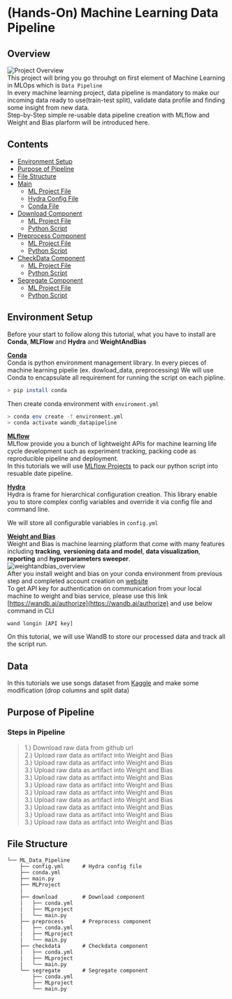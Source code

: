# (Hands-On) Machine Learning Data Pipeline

## Overview
![Project Overview](./Asset/ProjectOverview.png) <br/>
This project will bring you go throuhgt on first element of Machine Learning in MLOps which is ```Data Pipeline``` <br/>
In every machine learning project, data pipeline is mandatory to make our incoming data ready to use(train-test split), validate data profile and finding some insight from new data. <br/>
Step-by-Step simple re-usable data pipeline creation with MLflow and Weight and Bias plarform will be introduced here.


## Contents
- [Environment Setup](#set-up)
- [Purpose of Pipeline](#purpose-of-pipeline)
- [File Structure](#file-structure)
- [Main](#main)
  * [ML Project File](#ml-project-file)
  * [Hydra Config File](#hydra-config-file)
  * [Conda File](#hydra-config-file)
- [Download Component](#download_component)
  * [ML Project File](#ml-project-file)
  * [Python Script](#python-script)
- [Preprocess Component](#preprocess_component)
  * [ML Project File](#ml-project-file)
  * [Python Script](#python-script)
- [CheckData Component](#checkdata_component)
  * [ML Project File](#ml-project-file)
  * [Python Script](#python-script)
- [Segregate Component](#segregate_component)
  * [ML Project File](#ml-project-file)
  * [Python Script](#python-script)
  
## Environment Setup
Before your start to follow along this tutorial, what you have to install are  **Conda**, **MLFlow** and **Hydra** and **WeightAndBias**

**[Conda](https://docs.conda.io/en/latest/)** <br/>
Conda is python environment management library.
In every pieces of machine learning pipelie (ex. dowload_data, preprocessing) We will use Conda to encapsulate all requirement for running the script on each pipline.
```bash
> pip install conda
```
Then create conda environment with ```enviroment.yml```

``` bash
> conda env create -f environment.yml
> conda activate wandb_datapipeline
```

**[MLflow](https://mlflow.org/)** <br/>
MLflow provide you a bunch of lightweight APIs for machine learning life cycle development such as experiment tracking, packing code as reproducible pipeline and deployment.<br/>
In this tutorials we will use [MLflow Projects](https://www.mlflow.org/docs/latest/projects.html) to pack our python script into resuable date pipeline.

**[Hydra](https://github.com/facebookresearch/hydra)** <br/>
Hydra is frame for hierarchical configuration creation. This library enable you to store complex config variables and override it via config file and command line.

We will store all configurable variables in ```config.yml``` 

**[Weight and Bias](https://wandb.ai/home)** <br/>
Weight and Bias is machine learning platform that come with many features including **tracking**, **versioning data and model**, **data visualization**, **reporting** and **hyperparameters sweeper**. <br/>
![weightandbias_overview](./Asset/weightandbias_overview.gif) <br/>
After you install weight and bias on your conda environment from previous step and completed account creation on [website](https://wandb.ai) <br/>
To get API key for authentication on communication from your local machine to weight and bias service, please use this link [https://wandb.ai/authorize](https://wandb.ai/authorize) and use below command in CLI
``` %python
wand longin [API key]
```

On this tutorial, we will use WandB to store our processed data and track all the script run.

## Data
In this tutorials we use songs dataset from [Kaggle](https://www.kaggle.com/mrmorj/dataset-of-songs-in-spotify) and make some modification (drop columns and split data)

## Purpose of Pipeline


### **Steps in Pipeline**
> 1.) Download raw data from github url <br/>
> 2.) Upload raw data as artifact into Weight and Bias <br/>
> 3.) Upload raw data as artifact into Weight and Bias <br/>
> 3.) Upload raw data as artifact into Weight and Bias <br/>
> 3.) Upload raw data as artifact into Weight and Bias <br/>
> 3.) Upload raw data as artifact into Weight and Bias <br/>
> 3.) Upload raw data as artifact into Weight and Bias <br/>
> 3.) Upload raw data as artifact into Weight and Bias <br/>
> 3.) Upload raw data as artifact into Weight and Bias <br/>
> 3.) Upload raw data as artifact into Weight and Bias <br/>
> 3.) Upload raw data as artifact into Weight and Bias <br/>


## File Structure
    └── ML_Data_Pipeline
        ├── config.yml      # Hydra config file
        ├── conda.yml             
        ├── main.py
        ├── MLProject
        |
        ├── download        # Download component
        |   ├── conda.yml            
        |   ├── MLproject
        |   └── main.py
        ├── preprocess      # Preprocess component
        |   ├── conda.yml            
        |   ├── MLproject
        |   └── main.py
        ├── checkdata       # Checkdata component
        |   ├── conda.yml            
        |   ├── MLproject
        |   └── main.py
        └── segregate       # Segregate component
            ├── conda.yml            
            ├── MLproject
            └── main.py
 